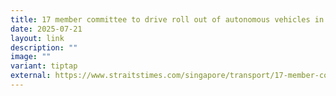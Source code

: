 ```yaml
---
title: 17 member committee to drive roll out of autonomous vehicles in Singapore
date: 2025-07-21
layout: link
description: ""
image: ""
variant: tiptap
external: https://www.straitstimes.com/singapore/transport/17-member-committee-to-drive-roll-out-of-autonomous-vehicles-in-singapore?ref=singapore&login=true
---
```

